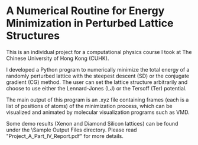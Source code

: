 # A Numerical Routine for Energy Minimization in Perturbed Lattice Structures
This is an individual project for a computational physics course I took at The Chinese University of Hong Kong (CUHK).

I developed a Python program to numerically minimize the total energy of a randomly perturbed lattice with the steepest descent (SD) or the conjugate gradient (CG) method. The user can set the lattice structure arbitrarily and choose to use either the Lennard-Jones (LJ) or the Tersoff (Ter) potential.

The main output of this program is an .xyz file containing frames (each is a list of positions of atoms) of the minimization process, which can be visualized and animated by molecular visualization programs such as VMD.

Some demo results (Xenon and Diamond Silicon lattices) can be found under the \Sample Output Files directory. Please read "Project_A_Part_IV_Report.pdf" for more details.

